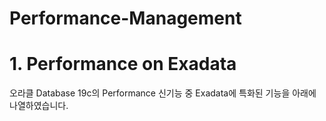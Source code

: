 # Performance-Management

<H1>1. Performance on Exadata</H1>

오라클 Database 19c의 Performance 신기능 중 Exadata에 특화된 기능을 아래에 나열하였습니다. 


